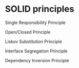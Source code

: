 # SOLID principles

Single Responsibility Principle

Open/Closed Principle

Liskov Substitution Principle

Interface Segregation Principle

Dependency Inversion Principle

